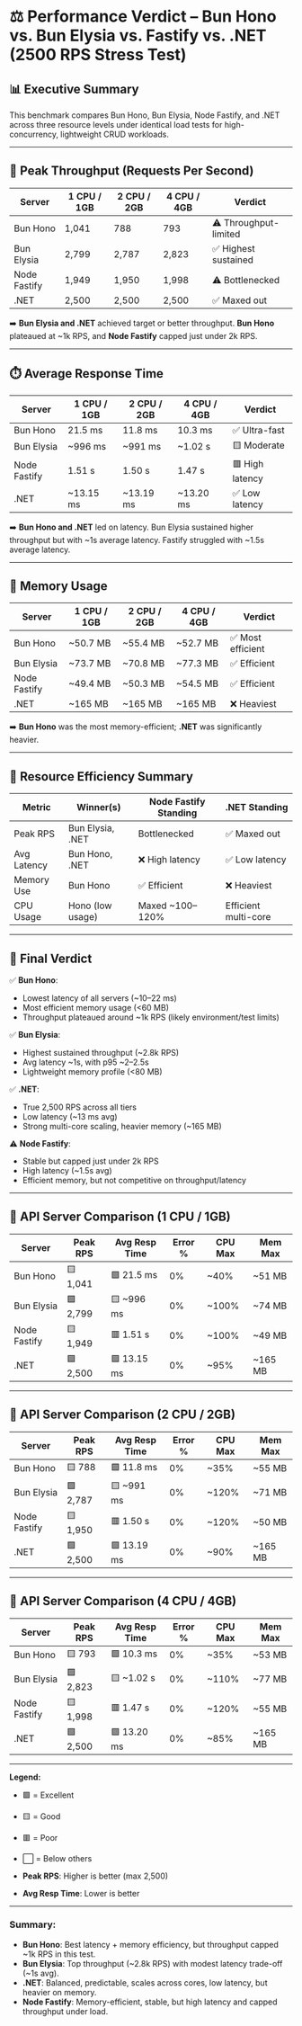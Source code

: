 # ⚖️ Performance Verdict – Bun Hono vs. Bun Elysia vs. Fastify vs. .NET (2500 RPS Stress Test)

## 📊 Executive Summary

This benchmark compares Bun Hono, Bun Elysia, Node Fastify, and .NET across three resource levels under identical load tests for high-concurrency, lightweight CRUD workloads.

---

## 🚀 Peak Throughput (Requests Per Second)

| Server        | 1 CPU / 1GB | 2 CPU / 2GB | 4 CPU / 4GB | Verdict             |
|---------------|-------------|-------------|-------------|---------------------|
| Bun Hono      | 1,041       |   788       |   793       | ⚠️ Throughput-limited |
| Bun Elysia    | 2,799       | 2,787       | 2,823       | ✅ Highest sustained  |
| Node Fastify  | 1,949       | 1,950       | 1,998       | ⚠️ Bottlenecked       |
| .NET          | 2,500       | 2,500       | 2,500       | ✅ Maxed out          |

➡️ **Bun Elysia and .NET** achieved target or better throughput. **Bun Hono** plateaued at ~1k RPS, and **Node Fastify** capped just under 2k RPS.

---

## ⏱️ Average Response Time

| Server        | 1 CPU / 1GB | 2 CPU / 2GB | 4 CPU / 4GB | Verdict         |
|---------------|-------------|-------------|-------------|-----------------|
| Bun Hono      | 21.5 ms     | 11.8 ms     | 10.3 ms     | ✅ Ultra-fast    |
| Bun Elysia    | ~996 ms     | ~991 ms     | ~1.02 s     | 🟨 Moderate      |
| Node Fastify  | 1.51 s      | 1.50 s      | 1.47 s      | 🟥 High latency  |
| .NET          | ~13.15 ms   | ~13.19 ms   | ~13.20 ms   | ✅ Low latency   |

➡️ **Bun Hono and .NET** led on latency. Bun Elysia sustained higher throughput but with ~1s average latency. Fastify struggled with ~1.5s average latency.

---

## 💾 Memory Usage

| Server        | 1 CPU / 1GB | 2 CPU / 2GB | 4 CPU / 4GB | Verdict           |
|---------------|-------------|-------------|-------------|-------------------|
| Bun Hono      | ~50.7 MB    | ~55.4 MB    | ~52.7 MB    | ✅ Most efficient  |
| Bun Elysia    | ~73.7 MB    | ~70.8 MB    | ~77.3 MB    | ✅ Efficient       |
| Node Fastify  | ~49.4 MB    | ~50.3 MB    | ~54.5 MB    | ✅ Efficient       |
| .NET          | ~165 MB     | ~165 MB     | ~165 MB     | ❌ Heaviest        |

➡️ **Bun Hono** was the most memory-efficient; **.NET** was significantly heavier.

---

## 🧮 Resource Efficiency Summary

| Metric       | Winner(s)            | Node Fastify Standing | .NET Standing        |
|--------------|----------------------|------------------------|----------------------|
| Peak RPS     | Bun Elysia, .NET     | Bottlenecked           | ✅ Maxed out         |
| Avg Latency  | Bun Hono, .NET       | ❌ High latency         | ✅ Low latency       |
| Memory Use   | Bun Hono             | ✅ Efficient            | ❌ Heaviest          |
| CPU Usage    | Hono (low usage)     | Maxed ~100–120%        | Efficient multi-core |

---

## 🧾 Final Verdict

✅ **Bun Hono**:  
- Lowest latency of all servers (~10–22 ms)  
- Most efficient memory usage (<60 MB)  
- Throughput plateaued around ~1k RPS (likely environment/test limits)  

✅ **Bun Elysia**:  
- Highest sustained throughput (~2.8k RPS)  
- Avg latency ~1s, with p95 ~2–2.5s  
- Lightweight memory profile (<80 MB)  

✅ **.NET**:  
- True 2,500 RPS across all tiers  
- Low latency (~13 ms avg)  
- Strong multi-core scaling, heavier memory (~165 MB)  

⚠️ **Node Fastify**:  
- Stable but capped just under 2k RPS  
- High latency (~1.5s avg)  
- Efficient memory, but not competitive on throughput/latency  

---

## 🚦 API Server Comparison (1 CPU / 1GB)

| Server        | Peak RPS | Avg Resp Time | Error % | CPU Max | Mem Max  |
|---------------|----------|---------------|---------|---------|----------|
| Bun Hono      | 🟨 1,041 | 🟩 21.5 ms     | 0%      | ~40%    | ~51 MB   |
| Bun Elysia    | 🟩 2,799 | 🟨 ~996 ms     | 0%      | ~100%   | ~74 MB   |
| Node Fastify  | 🟨 1,949 | 🟥 1.51 s      | 0%      | ~100%   | ~49 MB   |
| .NET          | 🟩 2,500 | 🟩 13.15 ms    | 0%      | ~95%    | ~165 MB  |

---

## 🚦 API Server Comparison (2 CPU / 2GB)

| Server        | Peak RPS | Avg Resp Time | Error % | CPU Max | Mem Max  |
|---------------|----------|---------------|---------|---------|----------|
| Bun Hono      | 🟨   788 | 🟩 11.8 ms     | 0%      | ~35%    | ~55 MB   |
| Bun Elysia    | 🟩 2,787 | 🟨 ~991 ms     | 0%      | ~120%   | ~71 MB   |
| Node Fastify  | 🟨 1,950 | 🟥 1.50 s      | 0%      | ~120%   | ~50 MB   |
| .NET          | 🟩 2,500 | 🟩 13.19 ms    | 0%      | ~90%    | ~165 MB  |

---

## 🚦 API Server Comparison (4 CPU / 4GB)

| Server        | Peak RPS | Avg Resp Time | Error % | CPU Max | Mem Max  |
|---------------|----------|---------------|---------|---------|----------|
| Bun Hono      | 🟨   793 | 🟩 10.3 ms     | 0%      | ~35%    | ~53 MB   |
| Bun Elysia    | 🟩 2,823 | 🟨 ~1.02 s     | 0%      | ~110%   | ~77 MB   |
| Node Fastify  | 🟨 1,998 | 🟥 1.47 s      | 0%      | ~120%   | ~55 MB   |
| .NET          | 🟩 2,500 | 🟩 13.20 ms    | 0%      | ~85%    | ~165 MB  |

---

**Legend:**  
- 🟩 = Excellent  
- 🟨 = Good  
- 🟥 = Poor  
- ⬜ = Below others  

- **Peak RPS**: Higher is better (max 2,500)  
- **Avg Resp Time**: Lower is better  

---

### **Summary:**  
- **Bun Hono**: Best latency + memory efficiency, but throughput capped ~1k RPS in this test.  
- **Bun Elysia**: Top throughput (~2.8k RPS) with modest latency trade-off (~1s avg).  
- **.NET**: Balanced, predictable, scales across cores, low latency, but heavier on memory.  
- **Node Fastify**: Memory-efficient, stable, but high latency and capped throughput under load.  
